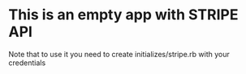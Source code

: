 This is an empty app with STRIPE API
================

Note that to use it
you need to
create initializes/stripe.rb with your credentials
